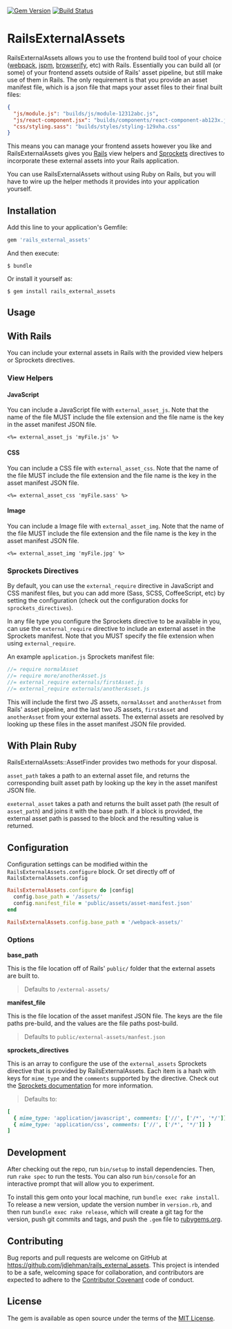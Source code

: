 [![Gem Version](https://badge.fury.io/rb/rails_external_assets.png)](http://badge.fury.io/rb/rails_external_assets)
[![Build Status](https://secure.travis-ci.org/jdlehman/rails_external_assets.svg?branch=master)](http://travis-ci.org/jdlehman/rails_external_assets)

# RailsExternalAssets

RailsExternalAssets allows you to use the frontend build tool of your choice ([webpack](https://webpack.github.io/), [jspm](http://jspm.io/), [browserify](http://browserify.org/), etc) with Rails. Essentially you can build all (or some) of your frontend assets outside of Rails' asset pipeline, but still make use of them in Rails. The only requirement is that you provide an asset manifest file, which is a json file that maps your asset files to their final built files:

```json
{
  "js/module.js": "builds/js/module-12312abc.js",
  "js/react-component.jsx": "builds/components/react-component-ab123x.js",
  "css/styling.sass": "builds/styles/styling-129xha.css"
}
```

This means you can manage your frontend assets however you like and RailsExternalAssets gives you [Rails](http://rubyonrails.org/) view helpers and [Sprockets](https://github.com/rails/sprockets) directives to incorporate these external assets into your Rails application.

You can use RailsExternalAssets without using Ruby on Rails, but you will have to wire up the helper methods it provides into your application yourself.

## Installation

Add this line to your application's Gemfile:

```ruby
gem 'rails_external_assets'
```

And then execute:

    $ bundle

Or install it yourself as:

    $ gem install rails_external_assets

## Usage

## With Rails

You can include your external assets in Rails with the provided view helpers or Sprockets directives.

### View Helpers

#### JavaScript

You can include a JavaScript file with `external_asset_js`. Note that the name of the file MUST include the file extension and the file name is the key in the asset manifest JSON file.

```erb
<%= external_asset_js 'myFile.js' %>
```

#### CSS

You can include a CSS file with `external_asset_css`. Note that the name of the file MUST include the file extension and the file name is the key in the asset manifest JSON file.

```erb
<%= external_asset_css 'myFile.sass' %>
```

#### Image

You can include a Image file with `external_asset_img`. Note that the name of the file MUST include the file extension and the file name is the key in the asset manifest JSON file.

```erb
<%= external_asset_img 'myFile.jpg' %>
```

### Sprockets Directives

By default, you can use the `external_require` directive in JavaScript and CSS manifest files, but you can add more (Sass, SCSS, CoffeeScript, etc) by setting the configuration (check out the configuration docks for `sprockets_directives`).

In any file type you configure the Sprockets directive to be available in you, can use the `external_require` directive to include an external asset in the Sprockets manifest. Note that you MUST specify the file extension when using `external_require`.

An example `application.js` Sprockets manifest file:

```js
//= require normalAsset
//= require more/anotherAsset.js
//= external_require externals/firstAsset.js
//= external_require externals/anotherAsset.js
```

This will include the first two JS assets, `normalAsset` and `anotherAsset` from Rails' asset pipeline, and the last two JS assets, `firstAsset` and `anotherAsset` from your external assets. The external assets are resolved by looking up these files in the asset manifest JSON file provided.

## With Plain Ruby

RailsExternalAssets::AssetFinder provides two methods for your disposal.

`asset_path` takes a path to an external asset file, and returns the corresponding built asset path by looking up the key in the asset manifest JSON file.

`exeternal_asset` takes a path and returns the built asset path (the result of `asset_path`) and joins it with the base path. If a block is provided, the external asset path is passed to the block and the resulting value is returned.

## Configuration

Configuration settings can be modified within the `RailsExternalAssets.configure` block. Or set directly off of `RailsExternalAssets.config`

```ruby
RailsExternalAssets.configure do |config|
  config.base_path = '/assets/'
  config.manifest_file = 'public/assets/asset-manifest.json'
end

RailsExternalAssets.config.base_path = '/webpack-assets/'
```

### Options

**base_path**

This is the file location off of Rails' `public/` folder that the external assets are built to.

> Defaults to `/external-assets/`

**manifest_file**

This is the file location of the asset manifest JSON file. The keys are the file paths pre-build, and the values are the file paths post-build.

> Defaults to `public/external-assets/manfest.json`

**sprockets_directives**

This is an array to configure the use of the `external_assets` Sprockets directive that is provided by RailsExternalAssets. Each item is a hash with keys for `mime_type` and the `comments` supported by the directive. Check out the [Sprockets documentation](https://github.com/rails/sprockets/blob/master/guides/extending_sprockets.md#adding-directives-to-your-extension) for more information.

> Defaults to:
```ruby
[
  { mime_type: 'application/javascript', comments: ['//', ['/*', '*/']] },
  { mime_type: 'application/css', comments: ['//', ['/*', '*/']] }
]
```

## Development

After checking out the repo, run `bin/setup` to install dependencies. Then, run `rake spec` to run the tests. You can also run `bin/console` for an interactive prompt that will allow you to experiment.

To install this gem onto your local machine, run `bundle exec rake install`. To release a new version, update the version number in `version.rb`, and then run `bundle exec rake release`, which will create a git tag for the version, push git commits and tags, and push the `.gem` file to [rubygems.org](https://rubygems.org).

## Contributing

Bug reports and pull requests are welcome on GitHub at https://github.com/jdlehman/rails_external_assets. This project is intended to be a safe, welcoming space for collaboration, and contributors are expected to adhere to the [Contributor Covenant](http://contributor-covenant.org) code of conduct.

## License

The gem is available as open source under the terms of the [MIT License](http://opensource.org/licenses/MIT).
